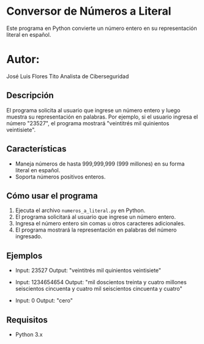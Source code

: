 # Conversor de Números a Literal

Este programa en Python convierte un número entero en su representación literal en español.

# Autor:
José Luis Flores Tito
Analista de Ciberseguridad

## Descripción

El programa solicita al usuario que ingrese un número entero y luego muestra su representación en palabras. Por ejemplo, si el usuario ingresa el número "23527", el programa mostrará "veintitrés mil quinientos veintisiete".

## Características

- Maneja números de hasta 999,999,999 (999 millones) en su forma literal en español.
- Soporta números positivos enteros.

## Cómo usar el programa

1. Ejecuta el archivo `numeros_a_literal.py` en Python.
2. El programa solicitará al usuario que ingrese un número entero.
3. Ingresa el número entero sin comas u otros caracteres adicionales.
4. El programa mostrará la representación en palabras del número ingresado.

## Ejemplos

- Input: 23527
  Output: "veintitrés mil quinientos veintisiete"

- Input: 1234654654
  Output: "mil doscientos treinta y cuatro millones seiscientos cincuenta y cuatro mil seiscientos cincuenta y cuatro"

- Input: 0
  Output: "cero"

## Requisitos

- Python 3.x

